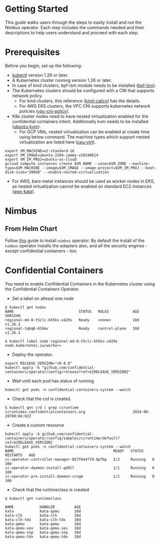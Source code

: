 # Getting Started

This guide walks users through the steps to easily install and run the Nimbus operator. Each step includes the commands
needed and their descriptions to help users understand and proceed with each step.

# Prerequisites

Before you begin, set up the following:

- [kubectl](https://kubernetes.io/docs/tasks/tools/#kubectl) version 1.26 or later.
- A Kubernetes cluster running version 1.26 or later.
- In case of kind clusters, bpf-lsm module needs to be installed ([bpf-lsm](https://docs.kubearmor.io/kubearmor/documentation/faq#how-to-enable-kubearmorhostpolicy-for-k8s-cluster)).
- The Kubernetes clusters should be configured with a CNI that supports network policy.
  - For kind clusters, this reference ([kind-calico](https://docs.tigera.io/calico/latest/getting-started/kubernetes/kind)) has the details.
  - For AWS EKS clusters, the VPC CNI supports kubernetes network policies ([vpc-cni-policy](https://aws.amazon.com/blogs/containers/amazon-vpc-cni-now-supports-kubernetes-network-policies/)).
- K8s cluster nodes need to have nested virtualization enabled for the confidential containers intent. Additionally kvm needs to be installed ([ubuntu-kvm](https://help.ubuntu.com/community/KVM/Installation)). 
  - For GCP VMs, nested virtualization can be enabled at create time using below command. The machine types which support nested virtualization are listed here ([cpu-virt](https://cloud.google.com/compute/docs/machine-resource#machine_type_comparison)).
```
export VM_MACHINE=n2-standard-16
export VM_IMAGE=ubuntu-2204-jammy-v20240614
export VM_IM_PROJ=ubuntu-os-cloud
gcloud compute instances create $VM_NAME --zone=$VM_ZONE --machine-type=$VM_MACHINE --image=$VM_IMAGE --image-project=$VM_IM_PROJ --boot-disk-size="200GB" --enable-nested-virtualization
```
  - For AWS, bare metal instances should be used as worker nodes in EKS, as nested virtualization cannot be enabled on standard EC2 instances ([aws-kata](https://aws.amazon.com/blogs/containers/enhancing-kubernetes-workload-isolation-and-security-using-kata-containers/)).


# Nimbus
## From Helm Chart

Follow [this](../deployments/nimbus/Readme.md) guide to install `nimbus` operator. By default the install of the `nimbus` operator installs the adapters also, and all the security engines - except confidential containers - too.

# Confidential Containers

You need to enable Confidential Containers in the Kubernetes cluster using the Confidential Containers Operator.

- Set a label on atleast one node 
```
$ kubectl get nodes
NAME                              STATUS   ROLES           AGE   VERSION
regional-md-0-t5clc-kh5ks-v429s   Ready    <none>          10d   v1.26.3
regional-tq6q6-6l6mv              Ready    control-plane   10d   v1.26.3

$ kubectl label node regional-md-0-t5clc-kh5ks-v429s node.kubernetes.io/worker=
```

- Deploy the operator. 
```
export RELEASE_VERSION="v0.8.0"
kubectl apply -k "github.com/confidential-containers/operator/config/release?ref=${RELEASE_VERSION}"
```

- Wait until each pod has status of running
```
kubectl get pods -n confidential-containers-system --watch
```

- Check that the crd is created.
```
$ kubectl get crd | grep ccruntime
ccruntimes.confidentialcontainers.org                      2024-06-28T08:04:02Z
```

- Create a custom resource
```
kubectl apply -k github.com/confidential-containers/operator/config/samples/ccruntime/default?ref=${RELEASE_VERSION}
kubectl get pods -n confidential-containers-system --watch
NAME                                              READY   STATUS    RESTARTS   AGE
cc-operator-controller-manager-857f844f7d-9pfbp   2/2     Running   0          10d
cc-operator-daemon-install-qd9ll                  1/1     Running   0          10d
cc-operator-pre-install-daemon-ccngm              1/1     Running   0          10d
```

- Check that the runtimeclass is created
```
$ kubectl get runtimeclass

NAME            HANDLER         AGE
kata            kata-qemu       10d
kata-clh        kata-clh        10d
kata-clh-tdx    kata-clh-tdx    10d
kata-qemu       kata-qemu       10d
kata-qemu-sev   kata-qemu-sev   10d
kata-qemu-snp   kata-qemu-snp   10d
kata-qemu-tdx   kata-qemu-tdx   10d
```
